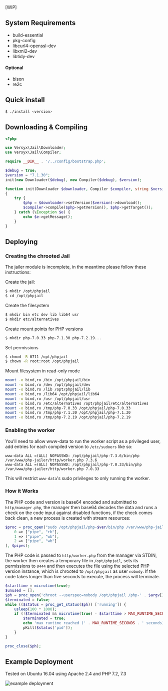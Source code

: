 [WIP]

## System Requirements
- build-essential 
- pkg-config
- libcurl4-openssl-dev
- libxml2-dev
- libtidy-dev

#### Optional

- bison
- re2c

## Quick install

```bash
$ ./install <version>
```

## Downloading & Compiling

```php
<?php

use Versyx\Jail\Downloader;
use Versyx\Jail\Compiler;

require __DIR__ . '/../config/bootstrap.php';

$debug = true;
$version = "7.1.30";
init(new Downloader($debug), new Compiler($debug), $version);

function init(Downloader $downloader, Compiler $compiler, string $version)
{
    try {
        $php = $downloader->setVersion($version)->download();
        $compiler->compile($php->getVersion(), $php->getTarget());
    } catch (\Exception $e) {
        echo $e->getMessage();
    }
}
```

## Deploying

### Creating the chrooted Jail

The jailer module is incomplete, in the meantime please follow these instructions:

Create the jail:
```bash
$ mkdir /opt/phpjail
$ cd /opt/phpjail
```

Create the filesystem
```bash
$ mkdir bin etc dev lib lib64 usr
$ mkdir etc/alternatives
```

Create mount points for PHP versions
```bash
$ mkdir php-7.0.33 php-7.1.30 php-7.2.19...
```

Set permissions
```bash
$ chmod -R 0711 /opt/phpjail
$ chown -R root:root /opt/phpjail
```

Mount filesystem in read-only mode
```bash
mount -o bind,ro /bin /opt/phpjail/bin
mount -o bind,ro /dev /opt/phpjail/dev
mount -o bind,ro /lib /opt/phpjail/lib
mount -o bind,ro /lib64 /opt/phpjail/lib64
mount -o bind,ro /usr /opt/phpjail/usr
mount -o bind,ro /etc/alternatives /opt/phpjail/etc/alternatives
mount -o bind,ro /tmp/php-7.0.33 /opt/phpjail/php-7.0.33
mount -o bind,ro /tmp/php-7.1.30 /opt/phpjail/php-7.1.30
mount -o bind,ro /tmp/php-7.2.19 /opt/phpjail/php-7.2.19
```

### Enabling the worker

You'll need to allow www-data to run the worker script as a privileged user, add entries for each compiled version to
 `/etc/sudoers` like so:

```
www-data ALL =(ALL) NOPASSWD: /opt/phpjail/php-7.3.6/bin/php /var/www/php-jailer/http/worker.php 7.3.6
www-data ALL =(ALL) NOPASSWD: /opt/phpjail/php-7.0.33/bin/php /var/www/php-jailer/http/worker.php 7.0.33
```

This will restrict `www-data`'s sudo privileges to only running the worker.

### How it Works

The PHP code and version is base64 encoded and submitted to `http/manager.php`, the manager then 
base64 decodes the data and runs a check on the code input against disabled functions, if the check
comes back clean, a new process is created with stream resources:

```php
$proc = proc_open("sudo /opt/phpjail/php-$ver/bin/php /var/www/php-jailer/http/worker.php $ver", [
    0 => ["pipe", "rb"],
    1 => ["pipe", "wb"],
    2 => ["pipe", "wb"]
], $pipes);
```

The PHP code is passed to `http/worker.php` from the manager via STDIN, the worker then creates a temporary file in
`/opt/phpjail`, sets its permissions to `0444` and then executes the file using the selected PHP version
instance, which is chrooted to `/opt/phpjail` as user `nobody`. If the code takes longer than five seconds to execute, 
the process will terminate.

```php
$starttime = microtime(true);
$unused = [];
$ph = proc_open('chroot --userspec=nobody /opt/phpjail /php-' . $argv[1] .'/bin/php ' . escapeshellarg(basename($file)), $unused, $unused);
$terminated = false;
while (($status = proc_get_status($ph)) ['running']) {
    usleep(100 * 1000);
    if (!$terminated && microtime(true) - $starttime > MAX_RUNTIME_SECONDS) {
        $terminated = true;
        echo 'max runtime reached (' . MAX_RUNTIME_SECONDS . ' seconds), terminating...';
        pKill($status['pid']);
    }
}

proc_close($ph);
```

## Example Deployment

Tested on Ubuntu 16.04 using Apache 2.4 and PHP 7.2, 7.3

![example deployment](https://rowles.ch/images/codepad.jpg)
